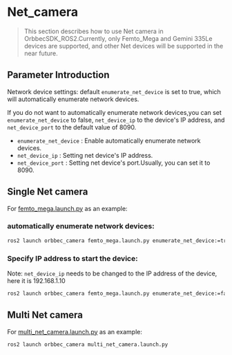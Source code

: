 # Net_camera

> This section describes how to use Net camera in OrbbecSDK_ROS2.Currently, only Femto_Mega and Gemini 335Le devices are supported, and other Net devices will be supported in the near future.

## Parameter Introduction

Network device settings: default `enumerate_net_device` is set to true, which will automatically enumerate network devices.

If you do not want to automatically enumerate network devices,you can set `enumerate_net_device` to false, `net_device_ip` to the device's IP address, and `net_device_port` to the default value of 8090.

* `enumerate_net_device` : Enable automatically enumerate network devices.
* `net_device_ip` : Setting net device's IP address.
* `net_device_port` : Setting net device's port.Usually, you can set it to 8090.

## Single Net camera

For [femto_mega.launch.py](../../launch/femto_mega.launch.py) as an example:

### automatically enumerate network devices:

```bash
ros2 launch orbbec_camera femto_mega.launch.py enumerate_net_device:=true
```

### Specify IP address to start the device:

Note: `net_device_ip` needs to be changed to the IP address of the device, here it is 192.168.1.10

```bash
ros2 launch orbbec_camera femto_mega.launch.py enumerate_net_device:=false net_device_ip:=192.168.1.10 net_device_port:=8090
```

## Multi Net camera

For [multi_net_camera.launch.py](./multi_net_camera.launch.py) as an example:

```bash
ros2 launch orbbec_camera multi_net_camera.launch.py
```

